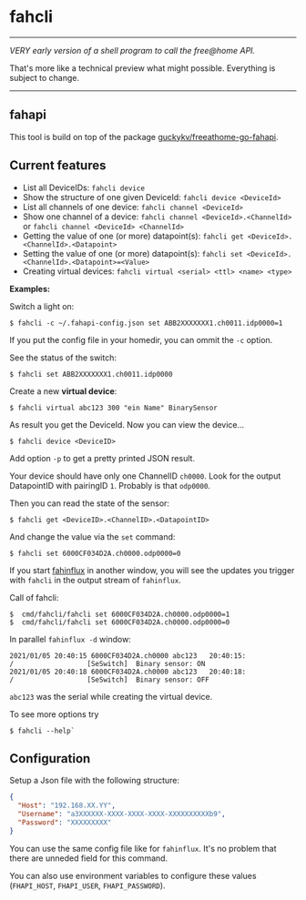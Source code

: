 # fahcli

---

*VERY early version of a shell program to call the free@home API.*

That's more like a technical preview what might possible.
Everything is subject to change.

---

## fahapi

This tool is build on top of the package [guckykv/freeathome-go-fahapi](https://github.com/guckykv/freeathome-go-fahapi).


## Current features

* List all DeviceIDs: `fahcli device`
* Show the structure of one given DeviceId: `fahcli device <DeviceId>`
* List all channels of one device: `fahcli channel <DeviceId>`
* Show one channel of a device: `fahcli channel <DeviceId>.<ChannelId>` or `fahcli channel <DeviceId> <ChannelId>`
* Getting the value of one (or more) datapoint(s): `fahcli get <DeviceId>.<ChannelId>.<Datapoint>`
* Setting the value of one (or more) datapoint(s): `fahcli set <DeviceId>.<ChannelId>.<Datapoint>=<Value>`
* Creating virtual devices: `fahcli virtual <serial> <ttl> <name> <type>`

**Examples:**

Switch a light on:

```shell
$ fahcli -c ~/.fahapi-config.json set ABB2XXXXXXX1.ch0011.idp0000=1
```
If you put the config file in your homedir, you can ommit the `-c` option.

See the status of the switch:

```shell
$ fahcli set ABB2XXXXXXX1.ch0011.idp0000
```

Create a new **virtual device**:

```shell
$ fahcli virtual abc123 300 "ein Name" BinarySensor
```

As result you get the DeviceId. Now you can view the device...
```shell
$ fahcli device <DeviceID>
```
Add option `-p` to get a pretty printed JSON result.

Your device should have only one ChannelID `ch0000`.
Look for the output DatapointID with pairingID `1`. 
Probably is that `odp0000`.

Then you can read the state of the sensor:
```shell
$ fahcli get <DeviceID>.<ChannelID>.<DatapointID>
```

And change the value via the `set` command:
```shell
$ fahcli set 6000CF034D2A.ch0000.odp0000=0
```

If you start [fahinflux](../fahinflux) in another window, you will
see the updates you trigger with `fahcli` in the output stream of `fahinflux`.

Call of fahcli:
```shell
$  cmd/fahcli/fahcli set 6000CF034D2A.ch0000.odp0000=1
$  cmd/fahcli/fahcli set 6000CF034D2A.ch0000.odp0000=0
```
In parallel `fahinflux -d` window:
```shell
2021/01/05 20:40:15 6000CF034D2A.ch0000 abc123   20:40:15:             /                  [SeSwitch]  Binary sensor: ON
2021/01/05 20:40:18 6000CF034D2A.ch0000 abc123   20:40:18:             /                  [SeSwitch]  Binary sensor: OFF
```

`abc123` was the serial while creating the virtual device.


To see more options try
```shell
$ fahcli --help`
```


## Configuration

Setup a Json file with the following structure:

```json
{
  "Host": "192.168.XX.YY",
  "Username": "a3XXXXXX-XXXX-XXXX-XXXX-XXXXXXXXXXb9",
  "Password": "XXXXXXXXX"
}
```

You can use the same config file like for `fahinflux`. It's no problem that there are unneded field for this command.

You can also use environment variables to configure these values (`FHAPI_HOST`, `FHAPI_USER`, `FHAPI_PASSWORD`).
